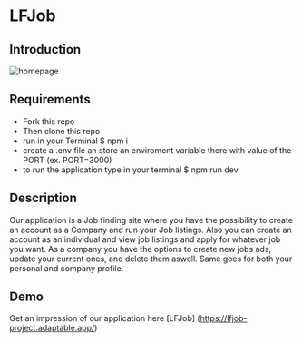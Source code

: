 # **LFJob**

## Introduction

![homepage](./images/image.png)

## Requirements

- Fork this repo
- Then clone this repo
- run in your Terminal  $ npm i
- create a .env file an store an enviroment variable there with value  of the PORT (ex. PORT=3000)
- to run the application type in your terminal $ npm run dev 

## Description

Our application is a Job finding site where you have the possibility to create an account as a Company and
run your Job listings. Also you can create an account as an individual and view job listings and apply for 
whatever job you want. As a company you have the options to create new jobs ads, update your current ones, and delete them aswell. Same goes for both your personal and company profile.

## Demo

Get an impression of our application here
[LFJob] (https://lfjob-project.adaptable.app/)